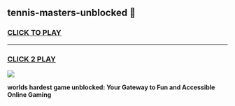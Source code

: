 
## tennis-masters-unblocked 👋
<h3>
<a href="https://premium.freeplayer.one?title=tennis-masters-unblocked&ref=14F">CLICK TO PLAY</a></h3>
<hr>

<h3>
<a href="https://premium.freeplayer.one?title=tennis-masters-unblocked&ref=14F">CLICK 2 PLAY</a>
  
</h3>

<a href="https://premium.freeplayer.one?title=tennis-masters-unblocked&ref=12F/"><img src="https://clearcache.store/games.png"></a>


**worlds hardest game unblocked: Your Gateway to Fun and Accessible Online Gaming**
